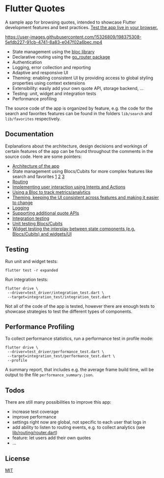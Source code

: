 # Flutter Quotes

A sample app for browsing quotes, intended to showcase Flutter development features and best practices.
[Test the app live in your browser.](https://d39b.github.io/flutter-quotes/web)

https://user-images.githubusercontent.com/15326809/198375308-5efdb227-91cb-4741-8a83-e047f02a6bec.mp4

* State management using the [bloc library](https://pub.dev/packages/bloc)
* Declarative routing using the [go_router package](https://pub.dev/packages/go_router)
* Authentication
* Logging, error collection and reporting
* Adaptive and responsive UI
* Theming: enabling consistent UI by providing access to global styling properties using context extensions
* Extensibility: easily add your own quote API, storage backend, ...
* Testing: unit, widget and integration tests
* Performance profiling

The source code of the app is organized by feature, e.g. the code for the search and favorites features can be found in the folders `lib/search` and `lib/favorites` respectively.

## Documentation

Explanations about the architecture, design decisions and workings of certain features of the app can be found throughout the comments in the source code.
Here are some pointers:

* [Architecture of the app](lib/app_controller.dart)
* State management using Blocs/Cubits for more complex features like search and favorites 
   [1](lib/search/cubit/search_cubit.dart) 
   [2](lib/favorites/cubit/favorites_cubit.dart)
   [3](lib/favorites/filter/filter_bloc.dart)
* [Routing](lib/routing/router.dart)
* [Implementing user interaction using Intents and Actions](lib/search/widgets/actions.dart)
* [Using a Bloc to track metrics/analytics](lib/tips/bloc/bloc.dart)
* [Theming, keeping the UI consistent across features and making it easier to change](lib/theme/app_theme.dart)
* [Logging](lib/logging.dart)
* [Supporting additional quote APIs](lib/quote/providers/provider.dart)
* [Integration testing](integration_test/integration_test.dart)
* [Unit testing Blocs/Cubits](test/auth/login/login_cubit_test.dart)
* [Widget testing the interplay between state components (e.g. Blocs/Cubits) and widgets/UI](test/favorites/ui/favorites_list_test.dart)


## Testing

Run unit and widget tests:

```shell
flutter test -r expanded
```

Run integration tests:

```shell
flutter drive \
 --driver=test_driver/integration_test.dart \
 --target=integration_test/integration_test.dart
```

Not all of the code of the app is tested, however there are enough tests to showcase strategies to test the different types of components.

## Performance Profiling

To collect performance statistics, run a performance test in profile mode:

```shell
flutter drive \
 --driver=test_driver/performance_test.dart \
 --target=integration_test/performance_test.dart \
 --profile
```

A summary report, that includes e.g. the average frame build time, will be output to the file `performance_summary.json`.

## Todos

There are still many possibilities to improve this app:

* increase test coverage
* improve performance
* settings right now are global, not specific to each user that logs in
* add ability to listen to routing events, e.g. to collect analytics (see [lib/routing/router.dart](lib/routing/router.dart))
* feature: let users add their own quotes
* ...

## License

[MIT](LICENSE)
